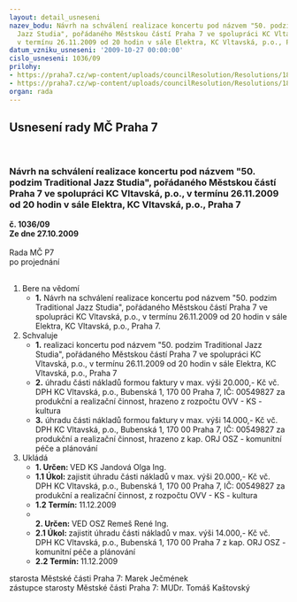 ```yaml
---
layout: detail_usneseni
nazev_bodu: Návrh na schválení realizace koncertu pod názvem "50. podzim Traditional
  Jazz Studia", pořádaného Městskou částí Praha 7 ve spolupráci KC Vltavská, p.o.,
  v termínu 26.11.2009 od 20 hodin v sále Elektra, KC Vltavská, p.o., Praha 7
datum_vzniku_usneseni: '2009-10-27 00:00:00'
cislo_usneseni: 1036/09
prilohy:
- https://praha7.cz/wp-content/uploads/councilResolution/Resolutions/18378/53-z%c3%a1pis_ze_7._jedn%c3%a1n%c3%ad_kk_ze_dne_07.09.2009.doc
- https://praha7.cz/wp-content/uploads/councilResolution/Resolutions/18378/53-rozpo%c4%8det.xls
organ: rada
---
```

<div id="ucUsn_pList" class="usn">
	<span><h2>Usnesení rady MČ Praha 7 </h2>
<br></span><div class="standBody">
<span><h3>Návrh na schválení realizace koncertu pod názvem "50. podzim Traditional Jazz Studia", pořádaného Městskou částí Praha 7 ve spolupráci KC Vltavská, p.o., v termínu 26.11.2009 od 20 hodin v sále Elektra, KC Vltavská, p.o., Praha 7</h3></span><div class="center">
		<strong>č. 1036/09</strong><br>
	</div>
<div class="center">
		<strong>Ze dne 27.10.2009</strong><br><br>
	</div>Rada MČ P7<br> po projednání<br><br><ol>
<li>Bere na vědomí<ul><li>
<strong>1.</strong> Návrh na schválení realizace koncertu pod názvem "50. podzim Traditional Jazz Studia", pořádaného Městskou částí Praha 7 ve spolupráci KC Vltavská, p.o., v termínu 26.11.2009 od 20 hodin v sále Elektra, KC Vltavská, p.o., Praha 7.</li></ul>
</li>
<li>Schvaluje<ul>
<li>
<strong>1.</strong> realizaci koncertu pod názvem "50. podzim Traditional Jazz Studia", pořádaného Městskou částí Praha 7 ve spolupráci KC Vltavská, p.o., v termínu 26.11.2009 od 20 hodin v sále Elektra, KC Vltavská, p.o., Praha 7</li>
<li>
<strong>2.</strong> úhradu části nákladů formou faktury v max. výši 20.000,- Kč vč. DPH  KC Vltavská, p.o., Bubenská 1, 170 00 Praha 7, IČ: 00549827 za produkční a realizační činnost, hrazeno z rozpočtu OVV - KS - kultura</li>
<li>
<strong>3.</strong> úhradu části nákladů formou faktury v max. výši 14.000,- Kč vč. DPH  KC Vltavská, p.o., Bubenská 1, 170 00 Praha 7, IČ: 00549827 za produkční a realizační činnost, hrazeno z kap. ORJ OSZ - komunitní péče a plánování </li>
</ul>
</li>
<li>Ukládá<ul>
<li>
<strong>1. Určen: </strong>VED KS Jandová Olga Ing.</li>
<li>
<strong>1.1 Úkol: </strong>zajistit úhradu části nákladů v max. výši 20.000,- Kč vč. DPH  KC Vltavská, p.o., Bubenská 1, 170 00 Praha 7, IČ: 00549827 za produkční a realizační činnost, z rozpočtu OVV - KS - kultura</li>
<li>
<strong>1.2 Termín: </strong>11.12.2009</li>
<li>
<strong><br>2. Určen: </strong>VED OSZ Remeš René Ing.</li>
<li>
<strong>2.1 Úkol: </strong>zajistit úhradu části nákladů v max. výši 14.000,- Kč vč. DPH  KC Vltavská, p.o., Bubenská 1, 170 00 Praha 7 z kap. ORJ OSZ - komunitní péče a plánování</li>
<li>
<strong>2.2 Termín: </strong>11.12.2009</li>
</ul>
</li>
</ol>starosta Městské části Praha 7: Marek Ječmének<br>zástupce starosty Městské části Praha 7: MUDr. Tomáš Kaštovský 
</div>
</div>